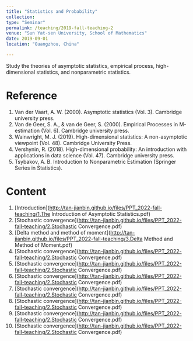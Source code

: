 ```yaml
---
title: "Statistics and Probability"
collection: 
type: "Seminar"
permalink: /teaching/2019-fall-teaching-2
venue: "Sun Yat-sen University, School of Mathematics"
date: 2019-09-01
location: "Guangzhou, China"

---         
```


Study the theories of asymptotic statistics, empirical process, high-dimensional statistics, and nonparametric statistics.

Reference
======

1. Van der Vaart, A. W. (2000). Asymptotic statistics (Vol. 3). Cambridge university press.
2. Van de Geer, S. A., & van de Geer, S. (2000). Empirical Processes in M-estimation (Vol. 6). Cambridge university press.
3. Wainwright, M. J. (2019). High-dimensional statistics: A non-asymptotic viewpoint (Vol. 48). Cambridge University Press.
4. Vershynin, R. (2018). High-dimensional probability: An introduction with applications in data science (Vol. 47). Cambridge university press.
5. Tsybakov, A. B. Introduction to Nonparametric Estimation (Springer Series in Statistics).

Content 
======
1. [Introduction](http://tan-jianbin.github.io/files/PPT_2022-fall-teaching/1.The Introduction of Asymptotic Statistics.pdf)
2. [Stochastic convergence](http://tan-jianbin.github.io/files/PPT_2022-fall-teaching/2.Stochastic Convergence.pdf)
3. [Delta method and method of moment](http://tan-jianbin.github.io/files/PPT_2022-fall-teaching/3.Delta Method and Method of Moment.pdf)
2. [Stochastic convergence](http://tan-jianbin.github.io/files/PPT_2022-fall-teaching/2.Stochastic Convergence.pdf)
2. [Stochastic convergence](http://tan-jianbin.github.io/files/PPT_2022-fall-teaching/2.Stochastic Convergence.pdf)
2. [Stochastic convergence](http://tan-jianbin.github.io/files/PPT_2022-fall-teaching/2.Stochastic Convergence.pdf)
2. [Stochastic convergence](http://tan-jianbin.github.io/files/PPT_2022-fall-teaching/2.Stochastic Convergence.pdf)
2. [Stochastic convergence](http://tan-jianbin.github.io/files/PPT_2022-fall-teaching/2.Stochastic Convergence.pdf)
2. [Stochastic convergence](http://tan-jianbin.github.io/files/PPT_2022-fall-teaching/2.Stochastic Convergence.pdf)
2. [Stochastic convergence](http://tan-jianbin.github.io/files/PPT_2022-fall-teaching/2.Stochastic Convergence.pdf)
